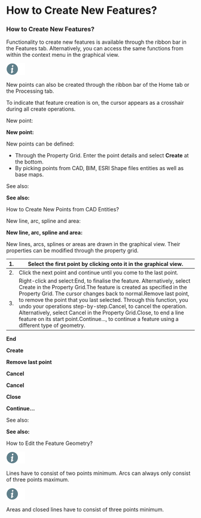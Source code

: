 # How to Create New Features?

### How to Create New Features?

Functionality to create new features is available through the ribbon bar in the Features tab. Alternatively, you can access the same functions from within the context menu in the graphical view.

![Image](./data/icons/note.gif)

New points can also be created through the ribbon bar of the Home tab or the Processing tab.

To indicate that feature creation is on, the cursor appears as a crosshair during all create operations.

New point:

**New point:**

New points can be defined:

- Through the Property Grid. Enter the point details and select **Create** at the bottom.
- By picking points from CAD, BIM, ESRI Shape files entities as well as base maps.

See also:

**See also:**

How to Create New Points from CAD Entities?

New line, arc, spline and area:

**New line, arc, spline and area:**

New lines, arcs, splines or areas are drawn in the graphical view. Their properties can be modified through the property grid.

| 1. | Select the first point by clicking onto it in the graphical view. |
| --- | --- |
| 2. | Click the next point and continue until you come to the last point. |
| 3. | Right-click and select:End, to finalise the feature. Alternatively, select Create in the Property Grid.The feature is created as specified in the Property Grid. The cursor changes back to normal.Remove last point, to remove the point that you last selected. Through this function, you undo your operations step-by-step.Cancel, to cancel the operation. Alternatively, select Cancel in the Property Grid.Close, to end a line feature on its start point.Continue..., to continue a feature using a different type of geometry. |

**End**

**Create**

**Remove last point**

**Cancel**

**Cancel**

**Close**

**Continue...**

See also:

**See also:**

How to Edit the Feature Geometry?

![Image](./data/icons/note.gif)

Lines have to consist of two points minimum. Arcs can always only consist of three points maximum.

![Image](./data/icons/note.gif)

Areas and closed lines have to consist of three points minimum.

